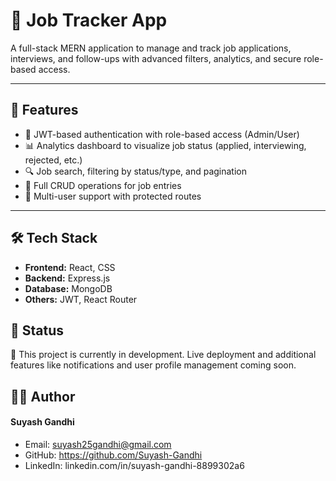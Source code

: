 # 📂 Job Tracker App

A full-stack MERN application to manage and track job applications, interviews, and follow-ups with advanced filters, analytics, and secure role-based access.

---

## 🚀 Features

- 🔐 JWT-based authentication with role-based access (Admin/User)
- 📊 Analytics dashboard to visualize job status (applied, interviewing, rejected, etc.)
- 🔍 Job search, filtering by status/type, and pagination
- 📝 Full CRUD operations for job entries
- 👥 Multi-user support with protected routes

---

## 🛠️ Tech Stack

- **Frontend:** React, CSS
- **Backend:**  Express.js
- **Database:** MongoDB
- **Others:** JWT, React Router

## 📌 Status
🚧 This project is currently in development.
Live deployment and additional features like notifications and user profile management coming soon.



## 🙋‍♂️ Author
#### Suyash Gandhi

- Email: suyash25gandhi@gmail.com
- GitHub: https://github.com/Suyash-Gandhi
- LinkedIn: linkedin.com/in/suyash-gandhi-8899302a6

